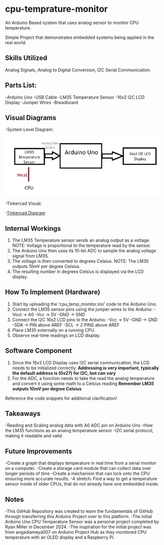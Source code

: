 # cpu-temprature-monitor
 An Arduino Based system that uses analog sensor to monitor CPU temperature.

Simple Project that demonstrates embedded systems being applied in the real world.

## Skills Utilized

Analog Signals, Analog to Digital Conversion, I2C Serial Communication.

## Parts List:

-Arduino Uno
-USB Cable
-LM35 Temperature Sensor
-16x2 I2C LCD Display
-Jumper Wires
-Breadboard

## Visual Diagrams

-System Level Diagram:

![System Diagram](Docs/system_diagram.png)

-Tinkercad Visual:

-[Tinkercad Diagram](Docs/tinkercad_diagram.png)

## Internal Workings

1. The LM35 Temperature sensor sends an analog output as a voltage.
	NOTE: Voltage is proportional to the temperature read by the sensor.
2. The Arduino Uno then uses its 10-bit ADC to sample the analog voltage signal from LM35.
3. The voltage is then converted to degrees Celsius.
	NOTE: The LM35 outputs 10mV per degree Celsius.
4. The resulting number in degrees Celsius is displayed via the LCD display.


## How To Implement (Hardware)

1. Start by uploading the 'cpu_temp_monitor.ino' code to the Arduino Uno.
2. Connect the LM35 sensor pins using the jumper wires to the Arduino:
	-Vout -> A0
	-Vcc -> 5V
	-GND -> GND
3. Connect the I2C 16x2 LCD pins to the Arduino:
	-Vcc -> 5V
	-GND -> GND
	-SDA -> PIN above AREF
	-SCL -> 2 PINS above AREF
4. Place LM35 externally on a running CPU.
5. Observe real-time readings on LCD display.

## Software Component

1. Since the 16x2 LCD Display uses I2C serial communication, the LCD needs to be initialized correctly. **Addressing is very important, typically the default address is (0x27) for I2C, but can vary**
2. For the ADC, a function needs to take the read the analog temperature and convert it using some math to a Celsius reading **Remember LM35 outputs 10mV per degree Celsius**

Reference the code snippets for additional clarification!

## Takeaways

-Reading and Scaling analog data with A0 ADC pin on Arduino Uno
-How the LM35 functions as an analog temperature sensor
-I2C serial protocol, making it readable and valid

## Future Improvements

-Create a graph that displays temperature in real time from a serial monitor on a computer.
-Create a storage card module that can collect data over longer periods of time
-Create a mechanism that can lock onto the CPU ensuring more accurate results.
-A stretch: Find a way to get a temperature sensor inside of older CPUs, that do not already have one embedded inside. 

## Notes

-This GitHub Repository was created to learn the fundamentals of GitHub through transferring this Arduino Project over to this platform.
-The initial Arduino Uno CPU Temperature Sensor was a personal project completed by Ryan Miller in December 2024.
-The inspiration for the initial project was from angadiameya007 on Arduino Project Hub as they monitored CPU temperature with an OLED display and a Raspberry Pi.






